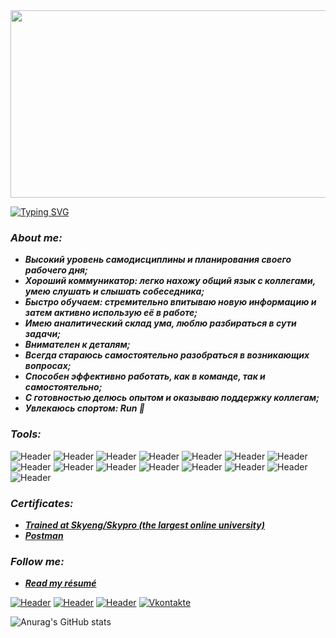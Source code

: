 <!--start-->
<div align="center">
  <img src="https://media.giphy.com/media/dWesBcTLavkZuG35MI/giphy.gif" width="600" height="300"/>
</div>

[![Typing SVG](https://readme-typing-svg.herokuapp.com?font=roboto&size=35&center=true&vCenter=true&multiline=true&width=1200&height=160&lines=Hello!+%F0%9F%91%8B+World,+;"I%60m+a"+QA+engineer+from+Volgograd%2CRassia;Welcome+to+my+GitHub+%f0%9f%98%89)](https://googledino.com/)

### __*About me:*__
+ __*Высокий уровень самодисциплины и планирования своего рабочего дня;*__
+ __*Хороший коммуникатор: легко нахожу общий язык с коллегами, умею слушать и слышать
собеседника;*__
+ __*Быстро обучаем: стремительно впитываю новую информацию и затем активно использую
её в работе;*__
+ __*Имею аналитический склад ума, люблю разбираться в сути задачи;*__
+ __*Внимателен к деталям;*__
+ __*Всегда стараюсь самостоятельно разобраться в возникающих вопросах;*__
+ __*Способен эффективно работать, как в команде, так и самостоятельно;*__
+ __*С готовностью делюсь опытом и оказываю поддержку коллегам;*__
+ __*Увлекаюсь спортом: Run &#127939;*__

### __*Tools:*__
![Header](https://img.shields.io/badge/Jira-090909?style=for-the-badge&logo=jira&logoColor=136be1)
![Header](https://img.shields.io/badge/Postman-090909?style=for-the-badge&logo=postman&logoColor=f76935)
![Header](https://img.shields.io/badge/DevTools-090909?style=for-the-badge&logo=googlechrome&logoColor=2674f2)
![Header](https://img.shields.io/badge/Swagger-090909?style=for-the-badge&logo=swagger&logoColor=7ede2b)
![Header](https://img.shields.io/badge/qase.io-090909?style=for-the-badge&logo=qase&logoColor=8cc4d7)
![Header](https://img.shields.io/badge/Confluence-090909?style=for-the-badge&logo=atlassian&logoColor=0a15db)
![Header](https://img.shields.io/badge/sitechco.ru-090909?style=for-the-badge&logo=sitechco.ru&logoColor=8cc4d7)
![Header](https://img.shields.io/badge/Trello-090909?style=for-the-badge&logo=trello&logoColor=075bd5)
![Header](https://img.shields.io/badge/Figma-090909?style=for-the-badge&logo=figma&logoColor=a259ff)
![Header](https://img.shields.io/badge/Slack-090909?style=for-the-badge&logo=slack&logoColor=e8a32e)
![Header](https://img.shields.io/badge/Mattermost-090909?style=for-the-badge&logo=mattermost&logoColor=5372bc)
![Header](https://img.shields.io/badge/MySQL-090909?style=for-the-badge&logo=mysql&logoColor=00618a)
![Header](https://img.shields.io/badge/Jenkins-090909?style=for-the-badge&logo=jenkins&logoColor=f7f7f7)
![Header](https://img.shields.io/badge/AndroidStudio-090909?style=for-the-badge&logo=androidstudio&logoColor=3ad07d)
![Header](https://img.shields.io/badge/Github-090909?style=for-the-badge&logo=github&logoColor=8cc4d7)

### __*Certificates:*__
- [__*Trained at Skyeng/Skypro (the largest online university)*__](https://drive.google.com/file/d/1WdLFCL84Z2JboBrOJR7suj9BSjY_25CY/view?usp=sharing)
- [__*Postman*__](https://docs.google.com/document/d/13i_ygSbnAAdnxUMP9g938V5qc_Y_BM9L4YJNiFqwvpM/edit?usp=sharing)

### __*Follow me:*__
- [__*Read my résumé*__](https://drive.google.com/file/d/1pomKbQ1kmJxnQZqVTwuNxFVlGPB9zyyO/view?usp=share_link)


[![Header](https://img.shields.io/badge/Telegram-090909?style=for-the-badge&logo=telegram&logoColor=31a5db)](https://t.me/Vadim_Volgograd)
[![Header](https://img.shields.io/badge/Linkedin-090909?style=for-the-badge&logo=linkedin&logoColor=0073b1)](https://www.linkedin.com/in/vadim-dmitriev-77822425a/)
[![Header](https://img.shields.io/badge/Instagram-090909?style=for-the-badge&logo=instagram&logoColor=9939a3)](https://instagram.com/_d.v.v._vlg_?igshid=YmMyMTA2M2Y=)
[![Vkontakte](https://img.shields.io/badge/-Vkontakte-090909?style=for-the-badge&logo=vk&logoColor=4F7DB3)](https://vk.com/dvvvlg)


![Anurag's GitHub stats](https://github-readme-stats.vercel.app/api?username=VadimD-ev&icons=true&theme=algolia)
<!--end-->
